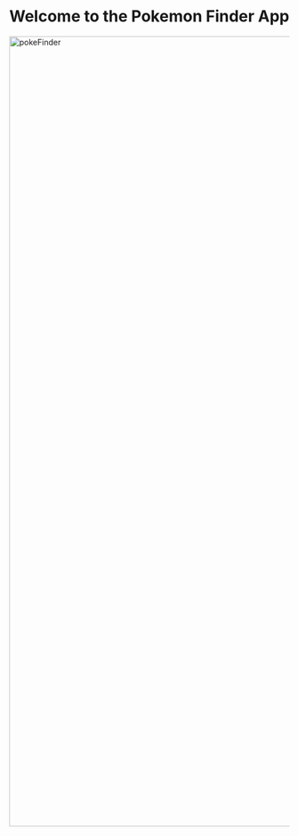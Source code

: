 # Welcome to the Pokemon Finder App
<img width="1420" alt="pokeFinder" src="https://user-images.githubusercontent.com/60329980/118989995-82540a00-b950-11eb-9ac3-a005799be8ba.png">

